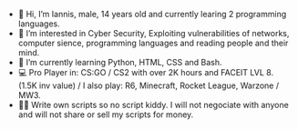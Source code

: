 - 👋 Hi, I’m Iannis, male, 14 years old and currently learing 2 programming languages.
- 👀 I’m interested in Cyber Security, Exploiting vulnerabilities of networks, computer sience, programming languages and reading people and their mind.
- 🌱 I’m currently learning Python, HTML, CSS and Bash.
- 💻 Pro Player in: CS:GO / CS2 with over 2K hours and FACEIT LVL 8. (1.5K inv value) / I also play: R6, Minecraft, Rocket League, Warzone / MW3.
- 👨‍💻 Write own scripts so no script kiddy. I will not negociate with anyone and will not share or sell my scripts for money.
  
